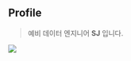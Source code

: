 ## Profile
> 예비 데이터 엔지니어 **SJ** 입니다.
 
<a href="https://www.instagram.com/seong2jae" target="_blank"><img src="https://img.shields.io/badge/style-forthebage-red?style=social&logo=instagram&logoColor=black"/></a>
